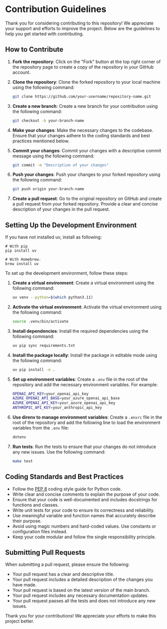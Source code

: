 # Contribution Guidelines

Thank you for considering contributing to this repository! We appreciate your support and efforts to improve the project. Below are the guidelines to help you get started with contributing.

## How to Contribute

1. **Fork the repository**: Click on the "Fork" button at the top right corner of the repository page to create a copy of the repository in your GitHub account.

2. **Clone the repository**: Clone the forked repository to your local machine using the following command:
   ```bash
   git clone https://github.com/your-username/repository-name.git
   ```

3. **Create a new branch**: Create a new branch for your contribution using the following command:
   ```bash
   git checkout -b your-branch-name
   ```

4. **Make your changes**: Make the necessary changes to the codebase. Ensure that your changes adhere to the coding standards and best practices mentioned below.

5. **Commit your changes**: Commit your changes with a descriptive commit message using the following command:
   ```bash
   git commit -m "Description of your changes"
   ```

6. **Push your changes**: Push your changes to your forked repository using the following command:
   ```bash
   git push origin your-branch-name
   ```

7. **Create a pull request**: Go to the original repository on GitHub and create a pull request from your forked repository. Provide a clear and concise description of your changes in the pull request.

## Setting Up the Development Environment

If you have not installed uv, install as following:

```
# With pip
pip install uv

# With Homebrew.
brew install uv
```

To set up the development environment, follow these steps:

1. **Create a virtual environment**: Create a virtual environment using the following command:
   ```bash
   uv venv --python=$(which python3.11)
   ```

2. **Activate the virtual environment**: Activate the virtual environment using the following command:
   ```bash
   source .venv/bin/activate
   ```

3. **Install dependencies**: Install the required dependencies using the following command:
   ```bash
   uv pip sync requirements.txt
   ```

4. **Install the package locally**: Install the package in editable mode using the following command:
   ```bash
   uv pip install -e .
   ```

5. **Set up environment variables**: Create a `.env` file in the root of the repository and add the necessary environment variables. For example:
   ```bash
   OPENAI_API_KEY=your_openai_api_key
   AZURE_OPENAI_API_BASE=your_azure_openai_api_base
   AZURE_OPENAI_API_KEY=your_azure_openai_api_key
   ANTHROPIC_API_KEY=your_anthropic_api_key
   ```

6. **Use direnv to manage environment variables**: Create a `.envrc` file in the root of the repository and add the following line to load the environment variables from the `.env` file:
   ```bash
   dotenv
   ```

7. **Run tests**: Run the tests to ensure that your changes do not introduce any new issues. Use the following command:
   ```bash
   make test
   ```

## Coding Standards and Best Practices

- Follow the [PEP 8](https://www.python.org/dev/peps/pep-0008/) coding style guide for Python code.
- Write clear and concise comments to explain the purpose of your code.
- Ensure that your code is well-documented and includes docstrings for functions and classes.
- Write unit tests for your code to ensure its correctness and reliability.
- Use meaningful variable and function names that accurately describe their purpose.
- Avoid using magic numbers and hard-coded values. Use constants or configuration files instead.
- Keep your code modular and follow the single responsibility principle.

## Submitting Pull Requests

When submitting a pull request, please ensure the following:

- Your pull request has a clear and descriptive title.
- Your pull request includes a detailed description of the changes you have made.
- Your pull request is based on the latest version of the main branch.
- Your pull request includes any necessary documentation updates.
- Your pull request passes all the tests and does not introduce any new issues.

Thank you for your contributions! We appreciate your efforts to make this project better.

